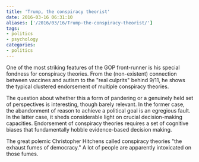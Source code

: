 ```yaml
---
title: 'Trump, the conspiracy theorist'
date: 2016-03-16 06:31:10
aliases: ['/2016/03/16/Trump-the-conspiracy-theorist/']
tags:
- politics
- psychology
categories:
- politics
---
```

One of the most striking features of the GOP front-runner is his special fondness for conspiracy theories. From the (non-existent) connection between vaccines and autism to the "real culprits" behind 9/11, he shows the typical clustered endorsement of multiple conspiracy theories.

The question about whether this a form of pandering or a genuinely held set of perspectives is interesting, though barely relevant. In the former case, the abandonment of reason to achieve a political goal is an egregious fault. In the latter case, it sheds considerable light on crucial decision-making capacities. Endorsement of conspiracy theories requires a set of cognitive biases that fundamentally hobble evidence-based decision making.

The great polemic Christopher Hitchens called conspiracy theories "the exhaust fumes of democracy." A lot of people are apparently intoxicated on those fumes.
